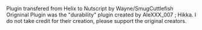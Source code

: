 Plugin transfered from Helix to Nutscript by Wayne/SmugCuttlefish
Origninal Plugin was the "durability" plugin created by AleXXX_007 ; Hikka.
I do not take credit for their creation, please support the original creators.